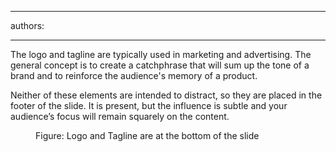 

---
authors:

---




<span class='intro'> 
  <p>The logo and tagline are typically used in marketing and advertising. The general concept is to create a catchphrase that will sum up the tone of a brand and to reinforce the audience's memory of a product.</p>
<p>
Neither of these elements are intended to distract, so they are placed in the footer of the slide. It is present, but the influence is subtle and your audience’s focus will remain squarely on the content.
</p> </span>


  <dl>
    <dt><img alt="" class="ms-rteCustom-ImageArea" src="/Communication/RulesToBetterPowerpointPresentations/PublishingImages/tagLine.gif" /> </dt>
    <dd class="ms-rteCustom-FigureNormal">Figure&#58; Logo and Tagline are at the bottom of the slide </dd>
</dl>



